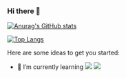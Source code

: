 ### Hi there 👋

[![Anurag's GitHub stats](https://github-readme-stats.vercel.app/api?username=kimhaechang1)](https://github.com/anuraghazra/github-readme-stats)


[![Top Langs](https://github-readme-stats.vercel.app/api/top-langs/?username=kimhaechang1)](https://github.com/anuraghazra/github-readme-stats)

Here are some ideas to get you started:

- 🌱 I’m currently learning <img src="https://img.shields.io/badge/React-61DAFB?style=flat-square&logo=React&logoColor=white"/></a> <img src="https://img.shields.io/badge/Python-3766AB?style=flat-square&logo=Python&logoColor=white"/></a>
